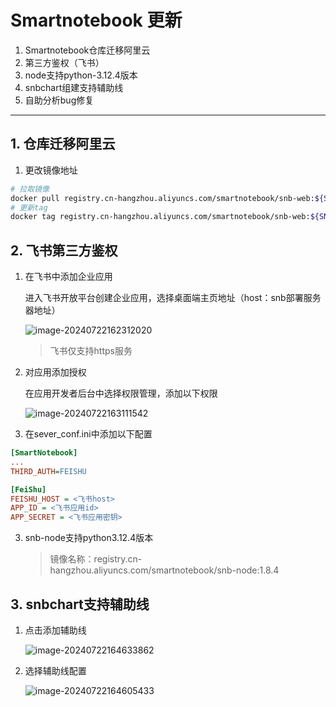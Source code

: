 # Smartnotebook 更新

1. Smartnotebook仓库迁移阿里云
2. 第三方鉴权（飞书）
3. node支持python-3.12.4版本
4. snbchart组建支持辅助线
5. 自助分析bug修复



---

## 1. 仓库迁移阿里云

1. 更改镜像地址

```bash
# 拉取镜像
docker pull registry.cn-hangzhou.aliyuncs.com/smartnotebook/snb-web:${SNB_VERSION}
# 更新tag
docker tag registry.cn-hangzhou.aliyuncs.com/smartnotebook/snb-web:${SNB_VERSION} smartnotebook/snb-web:${SNB_VERSION}
```

##  2. 飞书第三方鉴权

1. 在飞书中添加企业应用

   进入飞书开放平台创建企业应用，选择桌面端主页地址（host：snb部署服务器地址）

   ![image-20240722162312020](https://github.com/user-attachments/assets/728a203e-745f-43f8-b0cf-e6f9d25fce86)

   > 飞书仅支持https服务

   

2. 对应用添加授权

   在应用开发者后台中选择权限管理，添加以下权限

   ![image-20240722163111542](https://github.com/user-attachments/assets/32f9cae2-82d5-41ef-b42a-5186d4513ee5)


3. 在sever_conf.ini中添加以下配置

```ini
[SmartNotebook]
...
THIRD_AUTH=FEISHU

[FeiShu]
FEISHU_HOST = <飞书host>
APP_ID = <飞书应用id>
APP_SECRET = <飞书应用密钥>
```

3. snb-node支持python3.12.4版本
   > 镜像名称：registry.cn-hangzhou.aliyuncs.com/smartnotebook/snb-node:1.8.4



## 3. snbchart支持辅助线

1. 点击添加辅助线

   ![image-20240722164633862](https://github.com/user-attachments/assets/f23cb27f-1726-446e-9590-a3165f301a6b)


2. 选择辅助线配置

   ![image-20240722164605433](https://github.com/user-attachments/assets/6526f885-16a0-4863-ae3d-df8b3752fb83)


